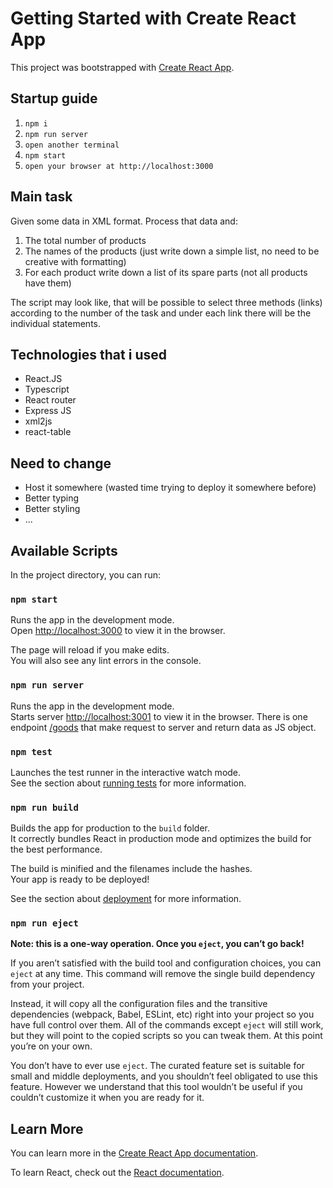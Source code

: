 # Getting Started with Create React App

This project was bootstrapped with [Create React App](https://github.com/facebook/create-react-app).

## Startup guide

1. `npm i`
2. `npm run server`
3. `open another terminal`
4. `npm start`
5. `open your browser at http://localhost:3000`

## Main task

Given some data in XML format. Process that data and:
1. The total number of products
2. The names of the products (just write down a simple list, no need to be creative with formatting) 
3. For each product write down a list of its spare parts (not all products have them)

The script may look like, that will be possible to select three methods (links) according to the number of
the task and under each link there will be the individual statements.

## Technologies that i used

- React.JS
- Typescript
- React router
- Express JS
- xml2js
- react-table

## Need to change

- Host it somewhere (wasted time trying to deploy it somewhere before)
- Better typing
- Better styling
- ...

## Available Scripts

In the project directory, you can run:

### `npm start`

Runs the app in the development mode.\
Open [http://localhost:3000](http://localhost:3000) to view it in the browser.

The page will reload if you make edits.\
You will also see any lint errors in the console.

### `npm run server`

Runs the app in the development mode.\
Starts server [http://localhost:3001](http://localhost:3001) to view it in the browser.
There is one endpoint [/goods](http://localhost:3001/goods) that make request to server and return data as JS object.

### `npm test`

Launches the test runner in the interactive watch mode.\
See the section about [running tests](https://facebook.github.io/create-react-app/docs/running-tests) for more information.

### `npm run build`

Builds the app for production to the `build` folder.\
It correctly bundles React in production mode and optimizes the build for the best performance.

The build is minified and the filenames include the hashes.\
Your app is ready to be deployed!

See the section about [deployment](https://facebook.github.io/create-react-app/docs/deployment) for more information.

### `npm run eject`

**Note: this is a one-way operation. Once you `eject`, you can’t go back!**

If you aren’t satisfied with the build tool and configuration choices, you can `eject` at any time. This command will remove the single build dependency from your project.

Instead, it will copy all the configuration files and the transitive dependencies (webpack, Babel, ESLint, etc) right into your project so you have full control over them. All of the commands except `eject` will still work, but they will point to the copied scripts so you can tweak them. At this point you’re on your own.

You don’t have to ever use `eject`. The curated feature set is suitable for small and middle deployments, and you shouldn’t feel obligated to use this feature. However we understand that this tool wouldn’t be useful if you couldn’t customize it when you are ready for it.

## Learn More

You can learn more in the [Create React App documentation](https://facebook.github.io/create-react-app/docs/getting-started).

To learn React, check out the [React documentation](https://reactjs.org/).
